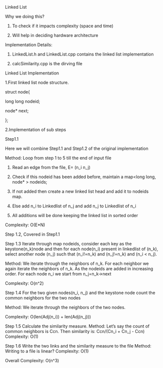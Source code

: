 Linked List

Why we doing this?<br>
1. To check if it impacts complexity (space and time)

2. Will help in deciding hardware architecture 

Implementation Details:

1. LinkedList.h and LinkedList.cpp contains the linked list implementation

2. calcSimilarity.cpp is the dirving file


Linked List Implementation

1.First linked list node structure.

struct node{

  long long nodeid;
  
  node* next;
  
};


2.Implementation of sub steps

Step1.1

Here we will combine Step1.1 and Step1.2 of the original implementation

Method: Loop from step 1 to 5 till the end of input file

  1. Read an edge from the file, E= (n_i n_j)
  
  2. Check if this nodeid has been added before, maintain a map<long long, node* > nodeids;
  
  3. If not added then create a new linked list head and add it to nodeids map.
 
  4. Else add n_i to Linkedlist of n_j and add n_j to Linkedlist of n_i
  
  5. All additions will be done keeping the linked list in sorted order
  
Complexity: O(E*N)


Step  1.2, Covered in Step1.1

Step 1.3 Iterate through map nodeids, consider each key as the keystone(n_k)node and then for each node(n_i) present in linkedlist of (n_k), select another node (n_j) such that (n_i!=n_k) and (n_j!=n_k) and (n_i  < n_j).

Method: We iterate through the neighbors of n_k. For each neighbor we again iterate the neighbors of n_k. As the nodeids are added in increasing order. For each node n_i we start from n_j=n_k->next 

Complexity: O(n^2)

Step 1.4 For the two given nodes(n_i, n_j) and the keystone node count the common neighbors for the two nodes

Method: We iterate through the neighbors of the two nodes.

Complexity: O(len(Adj(n_i)) + len(Adj(n_j)))

Step 1.5 Calculate the similarity measure.
Method: Let’s say the count of common neighbors is Ccn. Then similarity is:
		Ccn/(Cn_i + Cn_j - Ccn)
Complexity: O(1)

Step 1.6 Write the two links and the similarity measure to the file
Method: Writing to a file is linear?
Complexity: O(1)

Overall Complexity: O(n^3)
